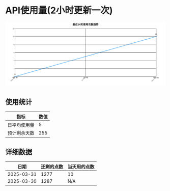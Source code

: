 # API使用量(2小时更新一次)



 ![走势图](./chart.svg)

## 使用统计

| 指标 | 数值 |
|------|------|
| 日平均使用量 | 5 |
| 预计剩余天数 | 255 |

## 详细数据

| 日期 | 还剩的点数 | 当天用的点数 |
|------|------------|-------------|
| 2025-03-31 | 1277 | 10 |
| 2025-03-30 | 1287 | N/A |
